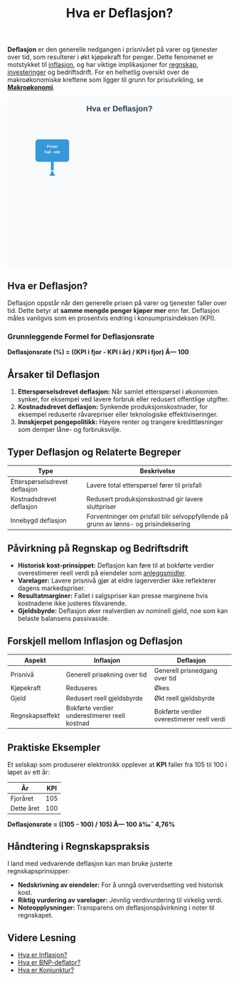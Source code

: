 ﻿---
title: "Hva er Deflasjon?"
seoTitle: "Hva er Deflasjon?"
meta_description: '**Deflasjon** er den generelle nedgangen i prisnivået på varer og tjenester over tid, som resulterer i økt kjøpekraft for penger. Dette fenomenet er motstyk...'
slug: hva-er-deflasjon
type: blog
layout: pages/single
---

**Deflasjon** er den generelle nedgangen i prisnivået på varer og tjenester over tid, som resulterer i økt kjøpekraft for penger. Dette fenomenet er motstykket til [inflasjon](/blogs/regnskap/hva-er-inflasjon "Hva er Inflasjon? Komplett Guide til Inflasjon i Regnskap og Økonomi"), og har viktige implikasjoner for [regnskap](/blogs/regnskap/hva-er-regnskap "Hva er Regnskap? Komplett Guide til Regnskapsføring"), [investeringer](/blogs/regnskap/hva-er-avkastning "Hva er Avkastning? Komplett Guide til Investeringsavkastning og Beregning") og bedriftsdrift.
For en helhetlig oversikt over de makroøkonomiske kreftene som ligger til grunn for prisutvikling, se **[Makroøkonomi](/blogs/regnskap/makrookonomi "Makroøkonomi: Prinsipper og Betydning for Norsk Regnskap")**.

![Illustrasjon av deflasjon og dens påvirkning på økonomi og regnskap](hva-er-deflasjon-image.svg)

## Hva er Deflasjon?

Deflasjon oppstår når den generelle prisen på varer og tjenester faller over tid. Dette betyr at **samme mengde penger kjøper mer** enn før. Deflasjon måles vanligvis som en prosentvis endring i konsumprisindeksen (KPI).

### Grunnleggende Formel for Deflasjonsrate

**Deflasjonsrate (%) = ((KPI i fjor - KPI i år) / KPI i fjor) Ã— 100**

## Årsaker til Deflasjon

1. **Etterspørselsdrevet deflasjon:** Når samlet etterspørsel i økonomien synker, for eksempel ved lavere forbruk eller redusert offentlige utgifter.
2. **Kostnadsdrevet deflasjon:** Synkende produksjonskostnader, for eksempel reduserte råvarepriser eller teknologiske effektiviseringer.
3. **Innskjerpet pengepolitikk:** Høyere renter og trangere kredittløsninger som demper låne- og forbruksvilje.

## Typer Deflasjon og Relaterte Begreper

| **Type**                       | **Beskrivelse**                                                                                   |
|--------------------------------|--------------------------------------------------------------------------------------------------|
| Etterspørselsdrevet deflasjon  | Lavere total etterspørsel fører til prisfall                                                     |
| Kostnadsdrevet deflasjon       | Redusert produksjonskostnad gir lavere sluttpriser                                               |
| Innebygd deflasjon             | Forventninger om prisfall blir selvoppfyllende på grunn av lønns- og prisindeksering             |

## Påvirkning på Regnskap og Bedriftsdrift

* **Historisk kost-prinsippet:** Deflasjon kan føre til at bokførte verdier overestimerer reell verdi på eiendeler som [anleggsmidler](/blogs/regnskap/hva-er-anleggsmidler "Hva er Anleggsmidler? Komplett Guide til Varige Driftsmidler").
* **Varelager:** Lavere prisnivå gjør at eldre lagerverdier ikke reflekterer dagens markedspriser.
* **Resultatmarginer:** Fallet i salgspriser kan presse marginene hvis kostnadene ikke justeres tilsvarende.
* **Gjeldsbyrde:** Deflasjon øker realverdien av nominell gjeld, noe som kan belaste balansens passivaside.

## Forskjell mellom Inflasjon og Deflasjon

| **Aspekt**     | **Inflasjon**                                                | **Deflasjon**                                               |
|----------------|--------------------------------------------------------------|-------------------------------------------------------------|
| Prisnivå       | Generell prisøkning over tid                                 | Generell prisnedgang over tid                               |
| Kjøpekraft     | Reduseres                                                    | Økes                                                        |
| Gjeld          | Redusert reell gjeldsbyrde                                   | Økt reell gjeldsbyrde                                       |
| Regnskapseffekt| Bokførte verdier underestimerer reell kostnad                | Bokførte verdier overestimerer reell verdi                  |

## Praktiske Eksempler

Et selskap som produserer elektronikk opplever at **KPI** faller fra 105 til 100 i løpet av ett år:

| **År**      | **KPI** |
|------------|---------|
| Fjoråret   | 105     |
| Dette året | 100     |

**Deflasjonsrate = ((105 - 100) / 105) Ã— 100 â‰ˆ 4,76%**

## Håndtering i Regnskapspraksis

I land med vedvarende deflasjon kan man bruke justerte regnskapsprinsipper:

* **Nedskrivning av eiendeler:** For å unngå oververdsetting ved historisk kost.
* **Riktig vurdering av varelager:** Jevnlig verdivurdering til virkelig verdi.
* **Noteopplysninger:** Transparens om deflasjonspåvirkning i noter til regnskapet.

## Videre Lesning

* [Hva er Inflasjon?](/blogs/regnskap/hva-er-inflasjon "Hva er Inflasjon? Komplett Guide til Inflasjon i Regnskap og Økonomi")
* [Hva er BNP-deflator?](/blogs/regnskap/hva-er-bnp-deflator "Hva er BNP-deflator? Forklaring og bruk i makro og regnskap")
* [Hva er Konjunktur?](/blogs/regnskap/hva-er-konjunktur "Hva er Konjunktur? En Komplett Guide til Økonomiske Sykluser")











